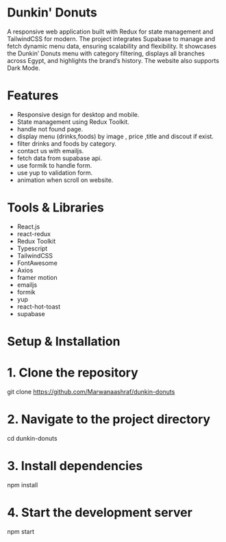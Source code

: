 # Dunkin' Donuts

A responsive web application built with Redux for state management and TailwindCSS for modern. The project integrates Supabase to manage and fetch dynamic menu data, ensuring scalability and flexibility. It showcases the Dunkin’ Donuts menu with category filtering, displays all branches across Egypt, and highlights the brand’s history. The website also supports Dark Mode.

# Features

- Responsive design for desktop and mobile.
- State management using Redux Toolkit.
- handle not found page.
- display menu (drinks,foods) by image , price ,title and discout if exist.
- filter drinks and foods by category.
- contact us with emailjs.
- fetch data from supabase api.
- use formik to handle form.
- use yup to validation form.
- animation when scroll on website.

# Tools & Libraries

- React.js
- react-redux
- Redux Toolkit
- Typescript
- TailwindCSS
- FontAwesome
- Axios
- framer motion
- emailjs
- formik
- yup
- react-hot-toast
- supabase


# Setup & Installation

# 1. Clone the repository

git clone https://github.com/Marwanaashraf/dunkin-donuts

# 2. Navigate to the project directory

cd dunkin-donuts

# 3. Install dependencies

npm install

# 4. Start the development server

npm start
